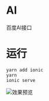 # AI
百度AI接口
# 运行
```
yarn add ionic
yarn
ionic serve
```
![效果预览](https://upload-images.jianshu.io/upload_images/5750842-9b587c1d289d57e2.png?imageMogr2/auto-orient/strip%7CimageView2/2/w/1240)
